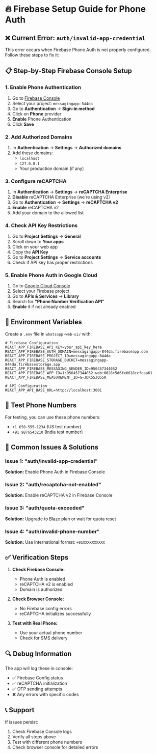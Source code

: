 # 🔥 Firebase Setup Guide for Phone Auth

## ❌ Current Error: `auth/invalid-app-credential`

This error occurs when Firebase Phone Auth is not properly configured. Follow these steps to fix it:

## 📋 Step-by-Step Firebase Console Setup

### 1. **Enable Phone Authentication**
1. Go to [Firebase Console](https://console.firebase.google.com/)
2. Select your project: `messagingapp-844da`
3. Go to **Authentication** → **Sign-in method**
4. Click on **Phone** provider
5. **Enable** Phone Authentication
6. Click **Save**

### 2. **Add Authorized Domains**
1. In **Authentication** → **Settings** → **Authorized domains**
2. Add these domains:
   - `localhost`
   - `127.0.0.1`
   - Your production domain (if any)

### 3. **Configure reCAPTCHA**
1. In **Authentication** → **Settings** → **reCAPTCHA Enterprise**
2. **Disable** reCAPTCHA Enterprise (we're using v2)
3. Go to **Authentication** → **Settings** → **reCAPTCHA v2**
4. **Enable** reCAPTCHA v2
5. Add your domain to the allowed list

### 4. **Check API Key Restrictions**
1. Go to **Project Settings** → **General**
2. Scroll down to **Your apps**
3. Click on your web app
4. Copy the **API Key**
5. Go to **Project Settings** → **Service accounts**
6. Check if API key has proper restrictions

### 5. **Enable Phone Auth in Google Cloud**
1. Go to [Google Cloud Console](https://console.cloud.google.com/)
2. Select your Firebase project
3. Go to **APIs & Services** → **Library**
4. Search for **"Phone Number Verification API"**
5. **Enable** it if not already enabled

## 🔧 Environment Variables

Create a `.env` file in `whatsapp-web-ui/` with:

```env
# Firebase Configuration
REACT_APP_FIREBASE_API_KEY=your_api_key_here
REACT_APP_FIREBASE_AUTH_DOMAIN=messagingapp-844da.firebaseapp.com
REACT_APP_FIREBASE_PROJECT_ID=messagingapp-844da
REACT_APP_FIREBASE_STORAGE_BUCKET=messagingapp-844da.firebasestorage.app
REACT_APP_FIREBASE_MESSAGING_SENDER_ID=950457344052
REACT_APP_FIREBASE_APP_ID=1:950457344052:web:0628c5d6fe8618ccfcaa61
REACT_APP_FIREBASE_MEASUREMENT_ID=G-JDK5SJQ55R

# API Configuration
REACT_APP_API_BASE_URL=http://localhost:3001
```

## 🧪 Test Phone Numbers

For testing, you can use these phone numbers:
- `+1 650-555-1234` (US test number)
- `+91 9876543210` (India test number)

## 🚨 Common Issues & Solutions

### Issue 1: "auth/invalid-app-credential"
**Solution:** Enable Phone Auth in Firebase Console

### Issue 2: "auth/recaptcha-not-enabled"
**Solution:** Enable reCAPTCHA v2 in Firebase Console

### Issue 3: "auth/quota-exceeded"
**Solution:** Upgrade to Blaze plan or wait for quota reset

### Issue 4: "auth/invalid-phone-number"
**Solution:** Use international format: `+91XXXXXXXXXX`

## ✅ Verification Steps

1. **Check Firebase Console:**
   - Phone Auth is enabled
   - reCAPTCHA v2 is enabled
   - Domain is authorized

2. **Check Browser Console:**
   - No Firebase config errors
   - reCAPTCHA initializes successfully

3. **Test with Real Phone:**
   - Use your actual phone number
   - Check for SMS delivery

## 🔍 Debug Information

The app will log these in console:
- ✅ Firebase Config status
- ✅ reCAPTCHA initialization
- ✅ OTP sending attempts
- ❌ Any errors with specific codes

## 📞 Support

If issues persist:
1. Check Firebase Console logs
2. Verify all steps above
3. Test with different phone numbers
4. Check browser console for detailed errors 